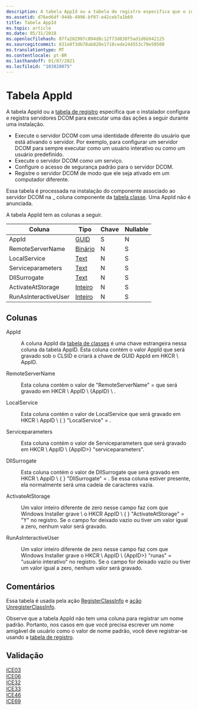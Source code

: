```yaml
---
description: A tabela AppId ou a tabela de registro especifica que o instalador configura e registra servidores DCOM para executar uma das ações a seguir durante uma instalação.
ms.assetid: d76ed6df-944b-4996-bf07-e42ceb7a1b69
title: Tabela AppId
ms.topic: article
ms.date: 05/31/2018
ms.openlocfilehash: 07fa202907c094d8c12f73d838f5ad1d6b942125
ms.sourcegitcommit: 831e8f3db78ab820e1710cede244553c70e50500
ms.translationtype: MT
ms.contentlocale: pt-BR
ms.lasthandoff: 01/07/2021
ms.locfileid: "103828075"
---
```

# <a name="appid-table"></a>Tabela AppId

A tabela AppId ou a [tabela de registro](registry-table.md) especifica que o instalador configura e registra servidores DCOM para executar uma das ações a seguir durante uma instalação.

-   Execute o servidor DCOM com uma identidade diferente do usuário que está ativando o servidor. Por exemplo, para configurar um servidor DCOM para sempre executar como um usuário interativo ou como um usuário predefinido.
-   Execute o servidor DCOM como um serviço.
-   Configure o acesso de segurança padrão para o servidor DCOM.
-   Registre o servidor DCOM de modo que ele seja ativado em um computador diferente.

Essa tabela é processada na instalação do componente associado ao servidor DCOM na \_ coluna componente da [tabela classe](class-table.md). Uma AppId não é anunciada.

A tabela AppId tem as colunas a seguir.



| Coluna               | Tipo                       | Chave | Nullable |
|----------------------|----------------------------|-----|----------|
| AppId                | [GUID](guid.md)           | S   | N        |
| RemoteServerName     | [Binário](formatted.md) | N   | S        |
| LocalService         | [Text](text.md)           | N   | S        |
| Serviceparameters    | [Text](text.md)           | N   | S        |
| DllSurrogate         | [Text](text.md)           | N   | S        |
| ActivateAtStorage    | [Inteiro](integer.md)     | N   | S        |
| RunAsInteractiveUser | [Inteiro](integer.md)     | N   | S        |



 

## <a name="columns"></a>Colunas

<dl> <dt>

<span id="AppId"></span><span id="appid"></span><span id="APPID"></span>AppId
</dt> <dd>

A coluna AppId da [tabela de classes](class-table.md) é uma chave estrangeira nessa coluna da tabela AppID. Esta coluna contém o valor AppId que será gravado sob o CLSID e criará a chave de GUID AppId em HKCR \\ AppID.

</dd> <dt>

<span id="RemoteServerName"></span><span id="remoteservername"></span><span id="REMOTESERVERNAME"></span>RemoteServerName
</dt> <dd>

Esta coluna contém o valor de "RemoteServerName" = <xxxx> que será gravado em HKCR \\ AppID \\ {AppID} \\ .

</dd> <dt>

<span id="LocalService"></span><span id="localservice"></span><span id="LOCALSERVICE"></span>LocalService
</dt> <dd>

Esta coluna contém o valor de LocalService que será gravado em HKCR \\ AppID \\ { <appid> } "LocalService" = <xxx> .

</dd> <dt>

<span id="ServiceParameters"></span><span id="serviceparameters"></span><span id="SERVICEPARAMETERS"></span>Serviceparameters
</dt> <dd>

Esta coluna contém o valor de Serviceparameters que será gravado em HKCR \\ AppID \\ {AppID>} "serviceparameters".

</dd> <dt>

<span id="DllSurrogate"></span><span id="dllsurrogate"></span><span id="DLLSURROGATE"></span>DllSurrogate
</dt> <dd>

Esta coluna contém o valor de DllSurrogate que será gravado em HKCR \\ AppID \\ { <appid> } "DllSurrogate" = <xxx> . Se essa coluna estiver presente, ela normalmente será uma cadeia de caracteres vazia.

</dd> <dt>

<span id="ActivateAtStorage"></span><span id="activateatstorage"></span><span id="ACTIVATEATSTORAGE"></span>ActivateAtStorage
</dt> <dd>

Um valor inteiro diferente de zero nesse campo faz com que Windows Installer grave \\ o HKCR AppID \\ { <appid> } "ActivateAtStorage" = "Y" no registro. Se o campo for deixado vazio ou tiver um valor igual a zero, nenhum valor será gravado.

</dd> <dt>

<span id="RunAsInteractiveUser"></span><span id="runasinteractiveuser"></span><span id="RUNASINTERACTIVEUSER"></span>RunAsInteractiveUser
</dt> <dd>

Um valor inteiro diferente de zero nesse campo faz com que Windows Installer grave o HKCR \\ AppID \\ {AppID>} "runas" = "usuário interativo" no registro. Se o campo for deixado vazio ou tiver um valor igual a zero, nenhum valor será gravado.

</dd> </dl>

## <a name="remarks"></a>Comentários

Essa tabela é usada pela ação [RegisterClassInfo](registerclassinfo-action.md) e [ação UnregisterClassInfo](unregisterclassinfo-action.md).

Observe que a tabela AppId não tem uma coluna para registrar um nome padrão. Portanto, nos casos em que você precisa escrever um nome amigável de usuário como o valor de nome padrão, você deve registrar-se usando a [tabela de registro](registry-table.md).

## <a name="validation"></a>Validação

<dl>

[ICE03](ice03.md)  
[ICE06](ice06.md)  
[ICE32](ice32.md)  
[ICE33](ice33.md)  
[ICE46](ice46.md)  
[ICE69](ice69.md)  
</dl>

 

 



